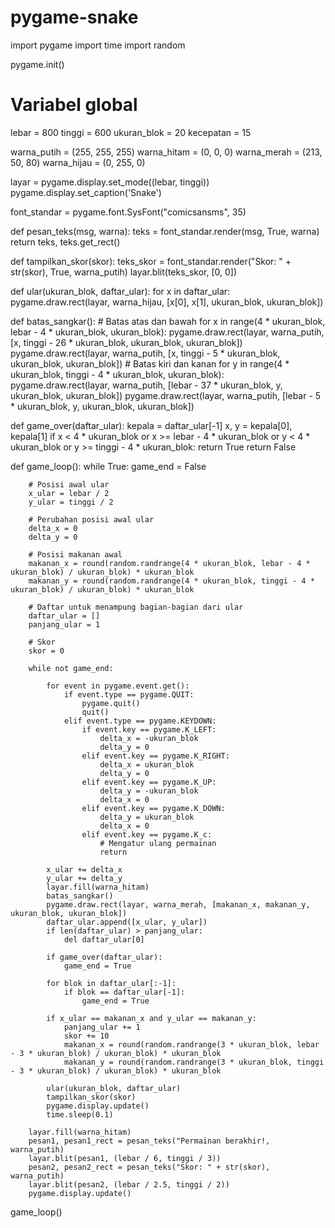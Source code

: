 # pygame-snake
import pygame
import time
import random

pygame.init()

# Variabel global
lebar = 800
tinggi = 600
ukuran_blok = 20
kecepatan = 15

warna_putih = (255, 255, 255)
warna_hitam = (0, 0, 0)
warna_merah = (213, 50, 80)
warna_hijau = (0, 255, 0)

layar = pygame.display.set_mode((lebar, tinggi))
pygame.display.set_caption('Snake')

font_standar = pygame.font.SysFont("comicsansms", 35)

def pesan_teks(msg, warna):
    teks = font_standar.render(msg, True, warna)
    return teks, teks.get_rect()

def tampilkan_skor(skor):
    teks_skor = font_standar.render("Skor: " + str(skor), True, warna_putih)
    layar.blit(teks_skor, [0, 0])

def ular(ukuran_blok, daftar_ular):
    for x in daftar_ular:
        pygame.draw.rect(layar, warna_hijau, [x[0], x[1], ukuran_blok, ukuran_blok])

def batas_sangkar():
    # Batas atas dan bawah
    for x in range(4 * ukuran_blok, lebar - 4 * ukuran_blok, ukuran_blok):
        pygame.draw.rect(layar, warna_putih, [x, tinggi - 26 * ukuran_blok, ukuran_blok, ukuran_blok])
        pygame.draw.rect(layar, warna_putih, [x, tinggi - 5 * ukuran_blok, ukuran_blok, ukuran_blok])
    # Batas kiri dan kanan
    for y in range(4 * ukuran_blok, tinggi - 4 * ukuran_blok, ukuran_blok):
        pygame.draw.rect(layar, warna_putih, [lebar - 37 * ukuran_blok, y, ukuran_blok, ukuran_blok])
        pygame.draw.rect(layar, warna_putih, [lebar - 5 * ukuran_blok, y, ukuran_blok, ukuran_blok])

def game_over(daftar_ular):
    kepala = daftar_ular[-1]
    x, y = kepala[0], kepala[1]
    if x < 4 * ukuran_blok or x >= lebar - 4 * ukuran_blok or y < 4 * ukuran_blok or y >= tinggi - 4 * ukuran_blok:
        return True
    return False

def game_loop():
    while True:
        game_end = False

        # Posisi awal ular
        x_ular = lebar / 2
        y_ular = tinggi / 2

        # Perubahan posisi awal ular
        delta_x = 0
        delta_y = 0

        # Posisi makanan awal
        makanan_x = round(random.randrange(4 * ukuran_blok, lebar - 4 * ukuran_blok) / ukuran_blok) * ukuran_blok
        makanan_y = round(random.randrange(4 * ukuran_blok, tinggi - 4 * ukuran_blok) / ukuran_blok) * ukuran_blok

        # Daftar untuk menampung bagian-bagian dari ular
        daftar_ular = []
        panjang_ular = 1

        # Skor
        skor = 0

        while not game_end:

            for event in pygame.event.get():
                if event.type == pygame.QUIT:
                    pygame.quit()
                    quit()
                elif event.type == pygame.KEYDOWN:
                    if event.key == pygame.K_LEFT:
                        delta_x = -ukuran_blok
                        delta_y = 0
                    elif event.key == pygame.K_RIGHT:
                        delta_x = ukuran_blok
                        delta_y = 0
                    elif event.key == pygame.K_UP:
                        delta_y = -ukuran_blok
                        delta_x = 0
                    elif event.key == pygame.K_DOWN:
                        delta_y = ukuran_blok
                        delta_x = 0
                    elif event.key == pygame.K_c:
                        # Mengatur ulang permainan
                        return

            x_ular += delta_x
            y_ular += delta_y
            layar.fill(warna_hitam)
            batas_sangkar()
            pygame.draw.rect(layar, warna_merah, [makanan_x, makanan_y, ukuran_blok, ukuran_blok])
            daftar_ular.append([x_ular, y_ular])
            if len(daftar_ular) > panjang_ular:
                del daftar_ular[0]

            if game_over(daftar_ular):
                game_end = True

            for blok in daftar_ular[:-1]:
                if blok == daftar_ular[-1]:
                    game_end = True

            if x_ular == makanan_x and y_ular == makanan_y:
                panjang_ular += 1
                skor += 10
                makanan_x = round(random.randrange(3 * ukuran_blok, lebar - 3 * ukuran_blok) / ukuran_blok) * ukuran_blok
                makanan_y = round(random.randrange(3 * ukuran_blok, tinggi - 3 * ukuran_blok) / ukuran_blok) * ukuran_blok

            ular(ukuran_blok, daftar_ular)
            tampilkan_skor(skor)
            pygame.display.update()
            time.sleep(0.1)

        layar.fill(warna_hitam)
        pesan1, pesan1_rect = pesan_teks("Permainan berakhir!, warna_putih)
        layar.blit(pesan1, (lebar / 6, tinggi / 3))
        pesan2, pesan2_rect = pesan_teks("Skor: " + str(skor), warna_putih)
        layar.blit(pesan2, (lebar / 2.5, tinggi / 2))
        pygame.display.update()

game_loop()
